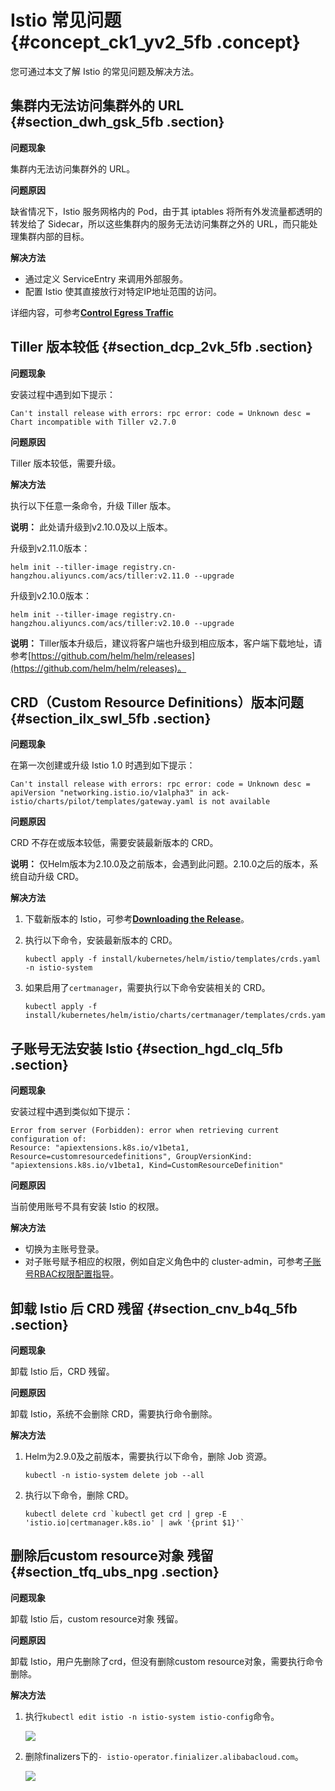 # Istio 常见问题 {#concept_ck1_yv2_5fb .concept}

您可通过本文了解 Istio 的常见问题及解决方法。

## 集群内无法访问集群外的 URL {#section_dwh_gsk_5fb .section}

**问题现象**

集群内无法访问集群外的 URL。

**问题原因**

缺省情况下，Istio 服务网格内的 Pod，由于其 iptables 将所有外发流量都透明的转发给了 Sidecar，所以这些集群内的服务无法访问集群之外的 URL，而只能处理集群内部的目标。

**解决方法**

-   通过定义 ServiceEntry 来调用外部服务。
-   配置 Istio 使其直接放行对特定IP地址范围的访问。

详细内容，可参考[**Control Egress Traffic**](https://istio.io/docs/tasks/traffic-management/egress/)

## Tiller 版本较低 {#section_dcp_2vk_5fb .section}

**问题现象**

安装过程中遇到如下提示：

``` {#codeblock_oix_yeq_63l}
Can't install release with errors: rpc error: code = Unknown desc = Chart incompatible with Tiller v2.7.0
```

**问题原因**

Tiller 版本较低，需要升级。

**解决方法**

执行以下任意一条命令，升级 Tiller 版本。

**说明：** 此处请升级到v2.10.0及以上版本。

升级到v2.11.0版本：

``` {#codeblock_9nl_04g_zls}
helm init --tiller-image registry.cn-hangzhou.aliyuncs.com/acs/tiller:v2.11.0 --upgrade
```

升级到v2.10.0版本：

``` {#codeblock_ybl_5vv_5an}
helm init --tiller-image registry.cn-hangzhou.aliyuncs.com/acs/tiller:v2.10.0 --upgrade
```

**说明：** Tiller版本升级后，建议将客户端也升级到相应版本，客户端下载地址，请参考[https://github.com/helm/helm/releases](https://github.com/helm/helm/releases)。

## CRD（Custom Resource Definitions）版本问题 {#section_ilx_swl_5fb .section}

**问题现象**

在第一次创建或升级 Istio 1.0 时遇到如下提示：

``` {#codeblock_9k7_0ud_9yz}
Can't install release with errors: rpc error: code = Unknown desc = apiVersion "networking.istio.io/v1alpha3" in ack-istio/charts/pilot/templates/gateway.yaml is not available
```

**问题原因**

CRD 不存在或版本较低，需要安装最新版本的 CRD。

**说明：** 仅Helm版本为2.10.0及之前版本，会遇到此问题。2.10.0之后的版本，系统自动升级 CRD。

**解决方法**

1.  下载新版本的 Istio，可参考[**Downloading the Release**](https://preliminary.istio.io/docs/setup/kubernetes/download-release/)。
2.  执行以下命令，安装最新版本的 CRD。

    ``` {#codeblock_30d_ds0_eq0}
    kubectl apply -f install/kubernetes/helm/istio/templates/crds.yaml -n istio-system
    ```

3.  如果启用了`certmanager`，需要执行以下命令安装相关的 CRD。

    ``` {#codeblock_6dn_qap_9tb}
    kubectl apply -f install/kubernetes/helm/istio/charts/certmanager/templates/crds.yaml
    ```


## 子账号无法安装 Istio {#section_hgd_clq_5fb .section}

**问题现象**

安装过程中遇到类似如下提示：

``` {#codeblock_oqf_h8c_p68}
Error from server (Forbidden): error when retrieving current configuration of:
Resource: "apiextensions.k8s.io/v1beta1, Resource=customresourcedefinitions", GroupVersionKind: "apiextensions.k8s.io/v1beta1, Kind=CustomResourceDefinition"
```

**问题原因**

当前使用账号不具有安装 Istio 的权限。

**解决方法**

-   切换为主账号登录。
-   对子账号赋予相应的权限，例如自定义角色中的 cluster-admin，可参考[子账号RBAC权限配置指导](../../../../intl.zh-CN/用户指南/Kubernetes集群/授权管理/子账号RBAC权限配置指导.md#)。

## 卸载 Istio 后 CRD 残留 {#section_cnv_b4q_5fb .section}

**问题现象**

卸载 Istio 后，CRD 残留。

**问题原因**

卸载 Istio，系统不会删除 CRD，需要执行命令删除。

**解决方法**

1.  Helm为2.9.0及之前版本，需要执行以下命令，删除 Job 资源。

    ``` {#codeblock_7dn_elp_w6n}
    kubectl -n istio-system delete job --all
    ```

2.  执行以下命令，删除 CRD。

    ``` {#codeblock_w6t_7pq_mot}
    kubectl delete crd `kubectl get crd | grep -E 'istio.io|certmanager.k8s.io' | awk '{print $1}'`
    ```


## 删除后custom resource对象 残留 {#section_tfq_ubs_npg .section}

**问题现象**

卸载 Istio 后，custom resource对象 残留。

**问题原因**

卸载 Istio，用户先删除了crd，但没有删除custom resource对象，需要执行命令删除。

**解决方法**

1.  执行`kubectl edit istio -n istio-system istio-config`命令。

    ![](http://static-aliyun-doc.oss-cn-hangzhou.aliyuncs.com/assets/img/21820/155980010748813_zh-CN.jpg)

2.  删除finalizers下的`- istio-operator.finializer.alibabacloud.com`。

    ![](http://static-aliyun-doc.oss-cn-hangzhou.aliyuncs.com/assets/img/21820/155980010748814_zh-CN.png)


